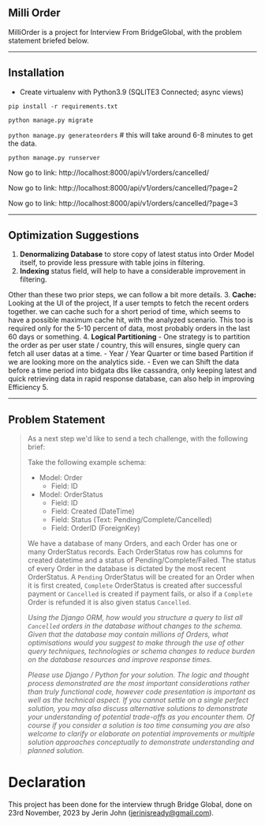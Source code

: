 Milli Order
---

MilliOrder is a project for Interview From BridgeGlobal, 
with the problem statement briefed below.

---

## Installation
- Create virtualenv with Python3.9  (SQLITE3 Connected; async views)

`pip install -r requirements.txt`

`python manage.py migrate`

`python manage.py generateorders`    # this will take around 6-8 minutes to get the data.

`python manage.py runserver`


Now go to link: http://localhost:8000/api/v1/orders/cancelled/

Now go to link: http://localhost:8000/api/v1/orders/cancelled/?page=2

Now go to link: http://localhost:8000/api/v1/orders/cancelled/?page=3

---

## Optimization Suggestions
1. **Denormalizing Database** to store copy of latest status into Order Model itself, to provide less pressure with table joins in filtering.
2. **Indexing** status field, will help to have a  considerable improvement in filtering.

Other than these two prior steps, we can follow a bit more details.
3. **Cache:** Looking at the UI of the project, If a user tempts to fetch the recent orders together. we can cache such for a short period of time, which seems to have a possible maximum cache hit, with the analyzed scenario. This too is required only for the 5-10 percent of data, most probably orders in the last 60 days or something.
4. **Logical Partitioning**
    -  One strategy is to partition the order as per user state / country, this will ensures, single query can fetch all user datas at a time.
    -  Year / Year Quarter or time based Partition if we are looking more on the analytics side.
    -  Even we can Shift the data before a time period into bidgata dbs like cassandra, only keeping latest and quick retrieving data in rapid response database, can also help in improving Efficiency
5. 


---

## Problem Statement
> 
>    As a next step we'd like to send a tech challenge, with the following brief:
>
>    Take the following example schema:
>
>    - Model: Order
>       - Field: ID
>    - Model: OrderStatus
>       - Field: ID
>       - Field: Created (DateTime)
>       - Field: Status (Text: Pending/Complete/Cancelled)
>       - Field: OrderID (ForeignKey)
>
>    We have a database of many Orders, and each Order has one or many OrderStatus records. 
>    Each OrderStatus row has columns for created datetime and a status of Pending/Complete/Failed. 
>    The status of every Order in the database is dictated by the most recent OrderStatus. 
>    A `Pending` OrderStatus will be created for an Order when it is first created, `Complete` 
>    OrderStatus is created after successful payment or `Cancelled` is created if payment fails, 
>    or also if a `Complete` Order is refunded it is also given status `Cancelled`.
> 
>    _Using the Django ORM, how would you structure a query to list all `Cancelled` orders in the 
>    database without changes to the schema. Given that the database may contain millions of 
>    Orders, what optimisations would you suggest to make through the use of other query 
>    techniques, technologies or schema changes to reduce burden on the database resources 
>    and improve response times._
> 
>    _Please use Django / Python for your solution. The logic and thought process demonstrated
>    are the most important considerations rather than truly functional code, however code 
>    presentation is important as well as the technical aspect. If you cannot settle on a
>    single perfect solution, you may also discuss alternative solutions to demonstrate your
>    understanding of potential trade-offs as you encounter them. Of course if you consider a
>    solution is too time consuming you are also welcome to clarify or elaborate on potential
>    improvements or multiple solution approaches conceptually to demonstrate understanding
>    and planned solution._



# Declaration
This project has been done for the interview thrugh Bridge Global, done on 23rd November, 2023 by Jerin John (jerinisready@gmail.com).